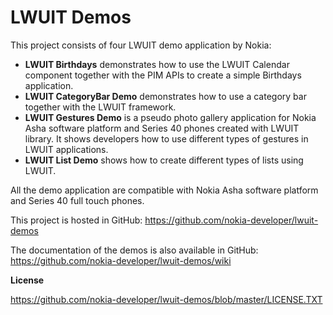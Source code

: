 LWUIT Demos
===========

This project consists of four LWUIT demo application by Nokia:

* **LWUIT Birthdays** demonstrates how to use the LWUIT Calendar component
  together with the PIM APIs to create a simple Birthdays application.
* **LWUIT CategoryBar Demo** demonstrates how to use a category bar together
  with the LWUIT framework.
* **LWUIT Gestures Demo** is a pseudo photo gallery application for Nokia Asha
  software platform and Series 40 phones created with LWUIT library. It shows
  developers how to use different types of gestures in LWUIT applications.
* **LWUIT List Demo** shows how to create different types of lists using LWUIT.

All the demo application are compatible with Nokia Asha software platform and
Series 40 full touch phones.

This project is hosted in GitHub: https://github.com/nokia-developer/lwuit-demos

The documentation of the demos is also available in GitHub:
https://github.com/nokia-developer/lwuit-demos/wiki

**License**

https://github.com/nokia-developer/lwuit-demos/blob/master/LICENSE.TXT
